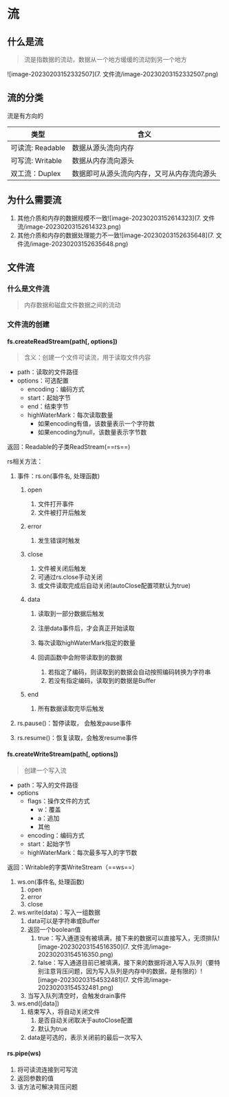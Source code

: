 # 流

## 什么是流

> 流是指数据的流动，数据从一个地方缓缓的流动到另一个地方

![image-20230203152332507](7. 文件流/image-20230203152332507.png)

## 流的分类

流是有方向的

| 类型             | 含义                                       |
| ---------------- | ------------------------------------------ |
| 可读流: Readable | 数据从源头流向内存                         |
| 可写流: Writable | 数据从内存流向源头                         |
| 双工流：Duplex   | 数据即可从源头流向内存，又可从内存流向源头 |

## 为什么需要流

1. 其他介质和内存的数据规模不一致![image-20230203152614323](7. 文件流/image-20230203152614323.png)
2. 其他介质和内存的数据处理能力不一致![image-20230203152635648](7. 文件流/image-20230203152635648.png)

## 文件流

### 什么是文件流

> 内存数据和磁盘文件数据之间的流动

### 文件流的创建

#### fs.createReadStream(path[, options])

> 含义：创建一个文件可读流，用于读取文件内容

- path：读取的文件路径
- options：可选配置
  - encoding：编码方式
  - start：起始字节
  - end：结束字节
  - highWaterMark：每次读取数量
    - 如果encoding有值，该数量表示一个字符数
    - 如果encoding为null，该数量表示字节数

返回：Readable的子类ReadStream(==rs==)

rs相关方法：

1. 事件：rs.on(事件名, 处理函数)

   1. open

      1. 文件打开事件
      2. 文件被打开后触发
   2. error

      1. 发生错误时触发
   3. close

      1. 文件被关闭后触发
      2. 可通过rs.close手动关闭
      3. 或文件读取完成后自动关闭(autoClose配置项默认为true)
   4. data

      1. 读取到一部分数据后触发
      2. 注册data事件后，才会真正开始读取
      3. 每次读取highWaterMark指定的数量
      4. 回调函数中会附带读取到的数据

         1. 若指定了编码，则读取到的数据会自动按照编码转换为字符串
         2. 若没有指定编码，读取到的数据是Buffer
   5. end
      1. 所有数据读取完毕后触发

2. rs.pause()：暂停读取， 会触发pause事件

3. rs.resume()：恢复读取，会触发resume事件

#### fs.createWriteStream(path[, options])

> 创建一个写入流

- path：写入的文件路径
- options
  - flags：操作文件的方式
    - w：覆盖
    - a：追加
    - 其他
  - encoding：编码方式
  - start：起始字节
  - highWaterMark：每次最多写入的字节数

返回：Writable的字类WriteStream（==ws==）

1. ws.on(事件名, 处理函数)
   1. open
   2. error
   3. close
2. ws.write(data)：写入一组数据
   1. data可以是字符串或Buffer
   2. 返回一个boolean值
      1. true：写入通道没有被填满，接下来的数据可以直接写入，无须排队![image-20230203154516350](7. 文件流/image-20230203154516350.png)
      2. false：写入通道目前已被填满，接下来的数据将进入写入队列（要特别注意背压问题，因为写入队列是内存中的数据，是有限的）![image-20230203154532481](7. 文件流/image-20230203154532481.png)
   3. 当写入队列清空时，会触发drain事件
3. ws.end([data])
   1. 结束写入，将自动关闭文件
      1. 是否自动关闭取决于autoClose配置
      2. 默认为true
   2. data是可选的，表示关闭前的最后一次写入

#### rs.pipe(ws)

1. 将可读流连接到可写流
2. 返回参数的值
3. 该方法可解决背压问题

